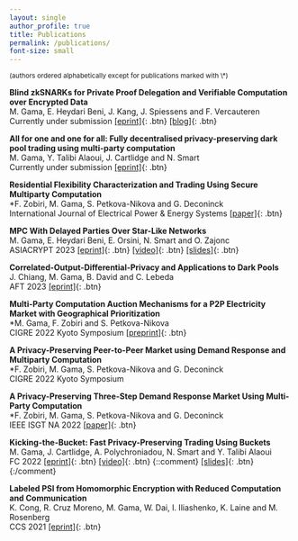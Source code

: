 ```yaml
---
layout: single
author_profile: true
title: Publications
permalink: /publications/
font-size: small
---
```


<small>
(authors ordered alphabetically except for publications marked with \*)
</small>

**Blind zkSNARKs for Private Proof Delegation and Verifiable Computation over Encrypted Data**\
M. Gama, E. Heydari Beni, J. Kang, J. Spiessens and F. Vercauteren\
Currently under submission
[[eprint]](https://eprint.iacr.org/2024/1684){: .btn} [[blog]](https://www.esat.kuleuven.be/cosic/blog/blind-zksnarks/){: .btn}


**All for one and one for all: Fully decentralised privacy-preserving dark pool trading using multi-party computation**\
M. Gama, Y. Talibi Alaoui, J. Cartlidge and N. Smart\
Currently under submission
[[eprint]](https://eprint.iacr.org/2022/923){: .btn}


**Residential Flexibility Characterization and Trading Using Secure Multiparty Computation**\
\*F. Zobiri, M. Gama, S. Petkova-Nikova and G. Deconinck\
International Journal of Electrical Power & Energy Systems
[[paper]](https://www.sciencedirect.com/science/article/pii/S0142061523006610){: .btn}


**MPC With Delayed Parties Over Star-Like Networks**\
M. Gama, E. Heydari Beni, E. Orsini, N. Smart and O. Zajonc\
ASIACRYPT 2023
[[eprint]](https://eprint.iacr.org/2023/096){: .btn} [[video]](https://youtu.be/TGYsAmcTZPg?si=qdtB2mRnBwNNo6rv){: .btn} 
[[slides]](https://mmargama.github.io/slides/relays.pdf){: .btn}


**Correlated-Output-Differential-Privacy and Applications to Dark Pools**\
J. Chiang, M. Gama, B. David and C. Lebeda\
AFT 2023
[[eprint]](https://eprint.iacr.org/2023/943){: .btn}
 

**Multi-Party Computation Auction Mechanisms for a P2P Electricity Market with Geographical Prioritization**\
\*M. Gama, F. Zobiri and S. Petkova-Nikova\
CIGRE 2022 Kyoto Symposium
[[preprint]](https://cosicdatabase.esat.kuleuven.be/backend/publications/files/conferencepaper/3526){: .btn}


**A Privacy-Preserving Peer-to-Peer Market using Demand Response and Multiparty Computation**\
\*F. Zobiri, M. Gama, S. Petkova-Nikova and G. Deconinck\
CIGRE 2022 Kyoto Symposium


**A Privacy-Preserving Three-Step Demand Response Market Using Multi-Party Computation**\
\*F. Zobiri, M. Gama, S. Petkova-Nikova and G. Deconinck\
IEEE ISGT NA 2022
[[paper]](https://ieeexplore.ieee.org/document/9817546){: .btn}


**Kicking-the-Bucket: Fast Privacy-Preserving Trading Using Buckets**\
M. Gama, J. Cartlidge, A. Polychroniadou, N. Smart and Y. Talibi Alaoui\
FC 2022
[[eprint]](https://eprint.iacr.org/2021/1549){: .btn} [[video]](https://youtu.be/_Puji2Q51y4?si=8KjHk8bWNuf1Tvgp){: .btn} 
{::comment}
[[slides]](https://eprint.iacr.org/2022/923){: .btn}
{:/comment}


**Labeled PSI from Homomorphic Encryption with Reduced Computation and Communication**\
K. Cong, R. Cruz Moreno, M. Gama, W. Dai, I. Iliashenko, K. Laine and M. Rosenberg\
CCS 2021
[[eprint]](https://eprint.iacr.org/2021/1116){: .btn}



